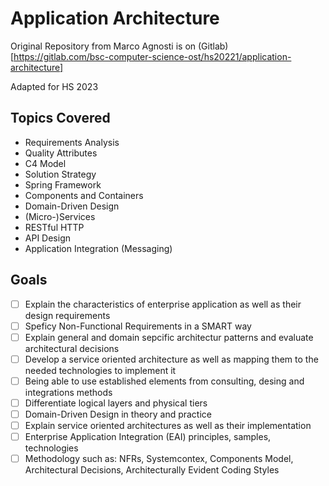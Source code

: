 # Application Architecture
Original Repository from Marco Agnosti is on (Gitlab)[https://gitlab.com/bsc-computer-science-ost/hs20221/application-architecture]

Adapted for HS 2023

## Topics Covered

- Requirements Analysis
- Quality Attributes
- C4 Model
- Solution Strategy
- Spring Framework
- Components and Containers
- Domain-Driven Design
- (Micro-)Services
- RESTful HTTP
- API Design
- Application Integration (Messaging)

## Goals

- [ ] Explain the characteristics of enterprise application as well as their design requirements
- [ ] Speficy Non-Functional Requirements in a SMART way
- [ ] Explain general and domain sepcific architectur patterns and evaluate architectural decisions
- [ ] Develop a service oriented architecture as well as mapping them to the needed technologies to implement it
- [ ] Being able to use established elements from consulting, desing and integrations methods
- [ ] Differentiate logical layers and physical tiers
- [ ] Domain-Driven Design in theory and practice
- [ ] Explain service oriented architectures as well as their implementation
- [ ] Enterprise Application Integration (EAI) principles, samples, technologies
- [ ] Methodology such as: NFRs, Systemcontex, Components Model, Architectural Decisions, Architecturally Evident Coding Styles 
